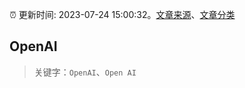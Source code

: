 :alarm_clock: 更新时间: 2023-07-24 15:00:32。[文章来源](/README.md)、[文章分类](/TAGS.md)

## OpenAI


> 关键字：`OpenAI`、`Open AI`



